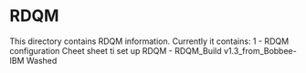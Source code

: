 # RDQM
This directory contains RDQM information. Currently it contains:
1 - RDQM configuration Cheet sheet ti set up RDQM - RDQM_Build v1.3_from_Bobbee-IBM Washed
